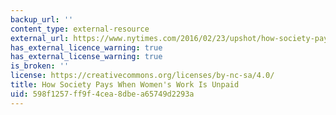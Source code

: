 ```yaml
---
backup_url: ''
content_type: external-resource
external_url: https://www.nytimes.com/2016/02/23/upshot/how-society-pays-when-womens-work-is-unpaid.html?hp&action=click&pgtype=Homepage&clickSource=story-heading&module=second-column-region&region=top-news&WT.nav=top-news
has_external_licence_warning: true
has_external_license_warning: true
is_broken: ''
license: https://creativecommons.org/licenses/by-nc-sa/4.0/
title: How Society Pays When Women's Work Is Unpaid
uid: 598f1257-ff9f-4cea-8dbe-a65749d2293a
---
```

